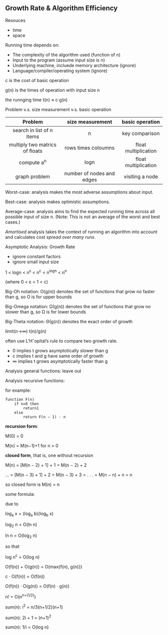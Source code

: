 ## Growth Rate & Algorithm Efficiency

Resouces
 - time
 - space

Running time depends on:
 - The complexity of the algorithm used (function of n)
 - Input to the program (assume input size is n)
 - Underlying machine, incluede memory architecture (ignore)
 - Language/compiler/operating system (ignore)


c is the cost of basic operation

g(n) is the times of operation with input size n

the runnging time t(n) ≈ c·g(n)

Problem v.s. size measurement v.s. basic operation

| Problem | size measurement | basic operation |
| :------:| :------: | :------: |
| search in list of n items | n | key comparison |
| multiply two matrics of floats | rows times coloumns | float multiplication |
| compute a<sup>n</sup> | logn | float multiplication |
| graph problem | number of nodes and edges | visiting a node |


Worst-case: analysis makes the most adverse assumptions about input.

Best-case: analysis makes optimistic assumptions.

Average-case: analysis aims to find the expected running time across all possible input of size n. (Note: This is not an average of the worst and best cases.)

*Amortised* analysis takes the context of running an algorithm into account and calculates cost *spread over many runs*.


Asymptotic Analysis: Growth Rate
 - ignore constant factors
 - ignore small input size


1 < logn < n<sup>ε</sup> < n<sup>c</sup> < n<sup>logn</sup> < n<sup>n</sup>  

(where 0 < ε < 1 < c)


Big-Oh notation: O(g(n)) denotes the set of functions that grow no faster than g, so O is for upper bounds

Big-Omega notation: Ω(g(n)) denotes the set of functions that grow no slower than g, so Ω is for lower bounds

Big-Theta notation: Θ(g(n)) denotes the exact order of growth


limit(n->∞) t(n)/g(n)

often use L’Hˆopital’s rule to compare two growth rate.
 - 0 implies t grows asymptotically slower than g
 - c implies t and g have same order of growth
 - ∞ implies t grows asymptotically faster than g


Analysis general functions: leave out


Analysis recursive functions:

for example:

```
function F(n)
    if n=0 then
        return1 
    else 
        return F(n − 1) · n
```

**recursion form**:

M(0) = 0

M(n) = M(n−1)+1 for n > 0

**closed form**, that is, one without recursion

M(n) = [M(n − 2) + 1] + 1 = M(n − 2) + 2

... = [M(n − 3) + 1] + 2 = M(n − 3) + 3 = . . . = M(n − n) + n = n

so closed form is M(n) = n



some formula:

due to 

log<sub>a</sub> x = (log<sub>a</sub> b)(log<sub>b</sub> x)

log<sub>2</sub> n = O(ln n)

ln n = O(log<sub>2</sub> n)

so that

log n<sup>c</sup> = O(log n)



O(f(n)) + O(g(n)) = O(max{f(n), g(n)})

c · O(f(n)) = O(f(n))

O(f(n)) · O(g(n)) = O(f(n) · g(n))


n! = O(n<sup>n+(1/2)</sup>)


sum(n): i<sup>2</sup> = n/3(n+1/2)(n+1)


sum(n): 2i + 1 = (n+1)<sup>2</sup>


sum(n): 1/i = O(log n)
